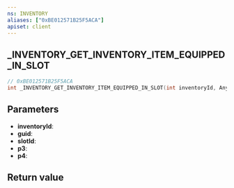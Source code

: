```yaml
---
ns: INVENTORY
aliases: ["0xBE012571B25F5ACA"]
apiset: client
---
```

## _INVENTORY_GET_INVENTORY_ITEM_EQUIPPED_IN_SLOT

```c
// 0xBE012571B25F5ACA
int _INVENTORY_GET_INVENTORY_ITEM_EQUIPPED_IN_SLOT(int inventoryId, Any* guid, Hash slotId, int p3, Any* p4);
```


## Parameters
* **inventoryId**:
* **guid**:
* **slotId**:
* **p3**:
* **p4**:

## Return value